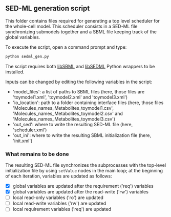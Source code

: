 ## SED-ML generation script
This folder contains files required for generating a top level scheduler for
the whole-cell model. This scheduler consists in a SED-ML file synchronizing
submodels together and a SBML file keeping track of the global variables.

To execute the script, open a command prompt and type:
```python
python sedml_gen.py
```

The script requires both [libSBML](http://sbml.org/Software/libSBML) and
[libSEDML](https://github.com/fbergmann/libSEDML) Python wrappers to be
installed.

Inputs can be changed by editing the following variables in the script:
* 'model_files': a list of paths to SBML files (here, those files are
  'toymodel1.xml', 'toymodel2.xml' and 'toymodel3.xml')
* 'io_location': path to a folder containing interface files (here, those files
  'Molecules_names_Metabolites_toymodel1.csv',
  'Molecules_names_Metabolites_toymodel2.csv' and
  'Molecules_names_Metabolites_toymodel3.csv')
* 'out_sed': where to write the resulting SED-ML file (here, 'scheduler.xml')
* 'out_ini': where to write the resulting SBML initialization file (here,
  'init.xml')

### What remains to be done
The resulting SED-ML file synchronizes the subprocesses with the top-level
initialization file by using ```setValue``` nodes in the main loop; at the
beginning of each iteration, variables are updated as follows:
- [x] global variables are updated after the requirement ('req') variables
- [x] global variables are updated after the read-write ('rw') variables
- [ ] local read-only variables ('ro') are updated
- [ ] local read-write variables ('rw') are updated
- [ ] local requirement variables ('req') are updated
